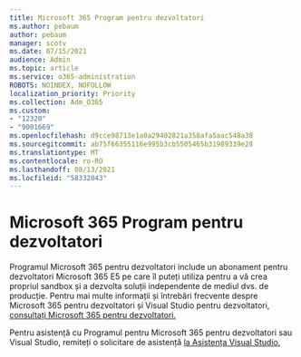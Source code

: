 ```yaml
---
title: Microsoft 365 Program pentru dezvoltatori
ms.author: pebaum
author: pebaum
manager: scotv
ms.date: 07/15/2021
audience: Admin
ms.topic: article
ms.service: o365-administration
ROBOTS: NOINDEX, NOFOLLOW
localization_priority: Priority
ms.collection: Adm_O365
ms.custom:
- "12320"
- "9001669"
ms.openlocfilehash: d9cce98713e1a0a29402821a358afa5aac548a38
ms.sourcegitcommit: ab75f66355116e995b3cb5505465b31989339e28
ms.translationtype: MT
ms.contentlocale: ro-RO
ms.lasthandoff: 08/13/2021
ms.locfileid: "58332043"
---
```

# <a name="microsoft-365-developer-program"></a>Microsoft 365 Program pentru dezvoltatori

Programul Microsoft 365 pentru dezvoltatori include un abonament pentru dezvoltatori Microsoft 365 E5 pe care îl puteți utiliza pentru a vă crea propriul sandbox și a dezvolta soluții independente de mediul dvs. de producție. Pentru mai multe informații și întrebări frecvente despre Microsoft 365 pentru dezvoltatori și Visual Studio pentru dezvoltatori, [consultați Microsoft 365 pentru dezvoltatori.](https://docs.microsoft.com/office/developer-program/microsoft-365-developer-program)

Pentru asistență cu Programul pentru Microsoft 365 pentru dezvoltatori sau Visual Studio, remiteți o solicitare de asistență [la Asistența Visual Studio.](https://visualstudio.microsoft.com/subscriptions/support/)